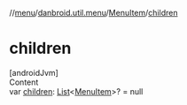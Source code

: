 //[menu](../../../index.md)/[danbroid.util.menu](../index.md)/[MenuItem](index.md)/[children](children.md)



# children  
[androidJvm]  
Content  
var [children](children.md): [List](https://kotlinlang.org/api/latest/jvm/stdlib/kotlin.collections/-list/index.html)<[MenuItem](index.md)>? = null  



